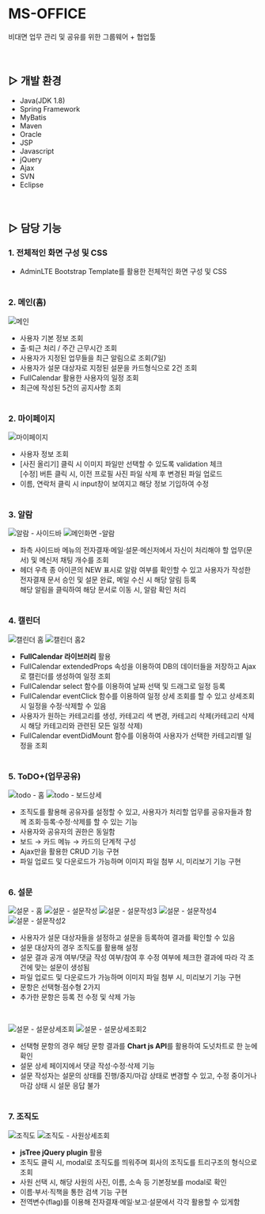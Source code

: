 # MS-OFFICE
비대면 업무 관리 및 공유를 위한 그룹웨어 + 협업툴
<br><br><br>

## ▷ 개발 환경
- Java(JDK 1.8)
- Spring Framework
- MyBatis
- Maven
- Oracle
- JSP
- Javascript
- jQuery
- Ajax
- SVN
- Eclipse
<br><br><br>

## ▷ 담당 기능
### 1. 전체적인 화면 구성 및 CSS
- AdminLTE Bootstrap Template를 활용한 전체적인 화면 구성 및 CSS
<br><br>

### 2. 메인(홈)
![메인](https://user-images.githubusercontent.com/80368534/140640140-b5c3528d-6b7b-42a6-b9c8-c36e3f6a4c3a.PNG)
- 사용자 기본 정보 조회
- 출·퇴근 처리 / 주간 근무시간 조회
- 사용자가 지정된 업무들을 최근 알림으로 조회(7일)
- 사용자가 설문 대상자로 지정된 설문을 카드형식으로 2건 조회
- FullCalendar 활용한 사용자의 일정 조회
- 최근에 작성된 5건의 공지사항 조회
<br><br>

### 2. 마이페이지
![마이페이지](https://user-images.githubusercontent.com/80368534/140640180-38663a4a-58b6-445b-9393-b56d87a16104.PNG)
- 사용자 정보 조회
- [사진 올리기] 클릭 시 이미지 파일만 선택할 수 있도록 validation 체크<br>
  [수정] 버튼 클릭 시, 이전 프로필 사진 파일 삭제 후 변경된 파일 업로드
- 이름, 연락처 클릭 시 input창이 보여지고 해당 정보 기입하여 수정
<br><br>

### 3. 알람
![알람 - 사이드바](https://user-images.githubusercontent.com/80368534/140640444-42bfd20b-4d99-46fc-920d-638d9e1b5aae.png)
![메인화면 -알람](https://user-images.githubusercontent.com/80368534/140640338-183717a0-9f49-402c-82f6-860f2bd3d31a.PNG)
- 좌측 사이드바 메뉴의 전자결재·메일·설문·메신저에서 자신이 처리해야 할 업무(문서) 및 메신저 채팅 개수를 조회
- 헤더 우측 종 아이콘의 NEW 표시로 알람 여부를 확인할 수 있고 사용자가 작성한 전자결재 문서 승인 및 설문 완료, 메일 수신 시 해당 알림 등록<br>
  해당 알림을 클릭하여 해당 문서로 이동 시, 알람 확인 처리
<br><br>

### 4. 캘린더
![캘린더 홈](https://user-images.githubusercontent.com/80368534/140640522-191b1206-ee82-4448-aa23-2dc03d461222.PNG)
![캘린더 홈2](https://user-images.githubusercontent.com/80368534/140640653-0c0c49f0-6ded-4b17-a03d-cdd7131e4a27.PNG)
- <strong>FullCalendar 라이브러리</strong> 활용
- FullCalendar extendedProps 속성을 이용하여 DB의 데이터들을 저장하고 Ajax로 캘린더를 생성하여 일정 조회
- FullCalendar select 함수를 이용하여 날짜 선택 및 드래그로 일정 등록
- FullCalendar eventClick 함수를 이용하여 일정 상세 조회를 할 수 있고 상세조회 시 일정을 수정·삭제할 수 있음
- 사용자가 원하는 카테고리를 생성, 카테고리 색 변경, 카테고리 삭제(카테고리 삭제 시 해당 카테고리와 관련된 모든 일정 삭제)
- FullCalendar eventDidMount 함수를 이용하여 사용자가 선택한 카테고리별 일정을 조회
<br><br>

### 5. ToDO+(업무공유)
![todo - 홈](https://user-images.githubusercontent.com/80368534/140640824-b0f14a48-1e72-4f89-9051-b762bdeac033.PNG)
![todo - 보드상세](https://user-images.githubusercontent.com/80368534/140640763-268c98aa-0163-4de2-b467-dc1953984633.PNG)
- 조직도를 활용해 공유자를 설정할 수 있고, 사용자가 처리할 업무를 공유자들과 함께 조회·등록·수정·삭제를 할 수 있는 기능
- 사용자와 공유자의 권한은 동일함
- 보드 → 카드 메뉴 → 카드의 단계적 구성
- Ajax만을 활용한 CRUD 기능 구현
- 파일 업로드 및 다운로드가 가능하며 이미지 파일 첨부 시, 미리보기 기능 구현
<br><br>

### 6. 설문
![설문 - 홈](https://user-images.githubusercontent.com/80368534/140640875-37654bf5-f535-4d26-9765-37e816f4b156.PNG)
![설문 - 설문작성](https://user-images.githubusercontent.com/80368534/140640879-70eb7556-8883-4402-9bc7-d36a2c0cd41c.PNG)
![설문 - 설문작성3](https://user-images.githubusercontent.com/80368534/140640886-48fcc36a-f8bb-4b0e-9b09-bc4fa269e905.PNG)
![설문 - 설문작성4](https://user-images.githubusercontent.com/80368534/140640889-aedf1997-f718-41f2-827b-541510afcf22.PNG)
![설문 - 설문작성2](https://user-images.githubusercontent.com/80368534/140640893-7857e4ef-5647-4fe0-afe1-c46468a3ccbc.PNG)
- 사용자가 설문 대상자들을 설정하고 설문을 등록하여 결과를 확인할 수 있음
- 설문 대상자의 경우 조직도를 활용해 설정
- 설문 결과 공개 여부/댓글 작성 여부/참여 후 수정 여부에 체크한 결과에 따라 각 조건에 맞는 설문이 생성됨
- 파일 업로드 및 다운로드가 가능하며 이미지 파일 첨부 시, 미리보기 기능 구현
- 문항은 선택형·점수형 2가지
- 추가한 문항은 등록 전 수정 및 삭제 가능
<br>

![설문 - 설문상세조회](https://user-images.githubusercontent.com/80368534/140640943-543eca09-d716-4a98-8dd6-eae86bdcba10.PNG)
![설문 - 설문상세조회2](https://user-images.githubusercontent.com/80368534/140640945-a4bef2ec-a285-4b36-af08-bfd0b95ff591.PNG)
- 선택형 문항의 경우 해당 문항 결과를 <strong>Chart js API</strong>를 활용하여 도넛차트로 한 눈에 확인
- 설문 상세 페이지에서 댓글 작성·수정·삭제 기능
- 설문 작성자는 설문의 상태를 진행/중지/마감 상태로 변경할 수 있고, 수정 중이거나 마감 상태 시 설문 응답 불가
<br><br>

### 7. 조직도
![조직도](https://user-images.githubusercontent.com/80368534/140641218-1e91c641-053e-4d44-a1a6-3bf2217c9a4b.PNG)
![조직도 - 사원상세조회](https://user-images.githubusercontent.com/80368534/140641222-f543df5d-c373-49bc-91c1-53d8a2538fca.PNG)
- <strong>jsTree jQuery plugin</strong> 활용
- 조직도 클릭 시, modal로 조직도를 띄워주며 회사의 조직도를 트리구조의 형식으로 조회
- 사원 선택 시, 해당 사원의 사진, 이름, 소속 등 기본정보를 modal로 확인
- 이름·부서·직책을 통한 검색 기능 구현
- 전역변수(flag)를 이용해 전자결재·메일·보고·설문에서 각각 활용할 수 있게함


